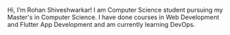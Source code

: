 Hi, I’m Rohan Shiveshwarkar!
I am Computer Science student pursuing my Master's in Computer Science.
I have done courses in Web Development and Flutter App Development and am currently learning DevOps.
